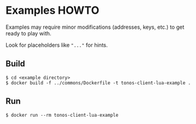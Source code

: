 # Examples HOWTO

Examples may require minor modifications (addresses, keys, etc.) to get ready to play with.

Look for placeholders like `"..."` for hints.

## Build
```console
$ cd <example directory>
$ docker build -f ../commons/Dockerfile -t tonos-client-lua-example .
```

## Run
```console
$ docker run --rm tonos-client-lua-example
```
